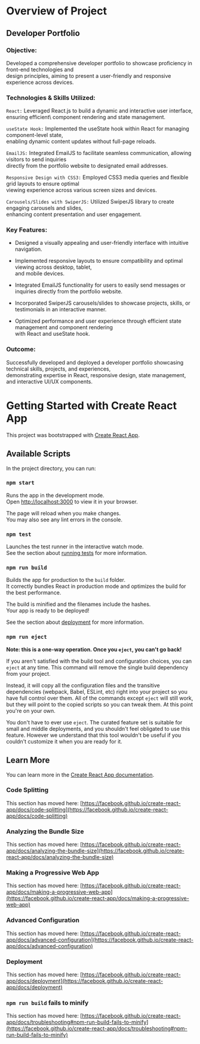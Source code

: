# Overview of Project

## Developer Portfolio

### Objective: 
Developed a comprehensive developer portfolio to showcase proficiency in front-end technologies and \
design principles, aiming to present a user-friendly and responsive experience across devices.

### Technologies & Skills Utilized:

`React:` Leveraged React.js to build a dynamic and interactive user interface, ensuring efficient\ 
component rendering and state management.

`useState Hook:` Implemented the useState hook within React for managing component-level state,\
enabling dynamic content updates without full-page reloads.

`EmailJS:` Integrated EmailJS to facilitate seamless communication, allowing visitors to send inquiries\
directly from the portfolio website to designated email addresses.

`Responsive Design with CSS3:` Employed CSS3 media queries and flexible grid layouts to ensure optimal\
viewing experience across various screen sizes and devices.

`Carousels/Slides with SwiperJS:` Utilized SwiperJS library to create engaging carousels and slides,\
enhancing content presentation and user engagement.

### Key Features:

* Designed a visually appealing and user-friendly interface with intuitive navigation.
* Implemented responsive layouts to ensure compatibility and optimal viewing across desktop, tablet,\
   and mobile devices.
  
* Integrated EmailJS functionality for users to easily send messages or inquiries directly from the portfolio website.
* Incorporated SwiperJS carousels/slides to showcase projects, skills, or testimonials in an interactive manner.
* Optimized performance and user experience through efficient state management and component rendering\
  with React and useState hook.

### Outcome: 
Successfully developed and deployed a developer portfolio showcasing technical skills, projects, and experiences,\
demonstrating expertise in React, responsive design, state management, and interactive UI/UX components.

# Getting Started with Create React App

This project was bootstrapped with [Create React App](https://github.com/facebook/create-react-app).

## Available Scripts

In the project directory, you can run:

### `npm start`

Runs the app in the development mode.\
Open [http://localhost:3000](http://localhost:3000) to view it in your browser.

The page will reload when you make changes.\
You may also see any lint errors in the console.

### `npm test`

Launches the test runner in the interactive watch mode.\
See the section about [running tests](https://facebook.github.io/create-react-app/docs/running-tests) for more information.

### `npm run build`

Builds the app for production to the `build` folder.\
It correctly bundles React in production mode and optimizes the build for the best performance.

The build is minified and the filenames include the hashes.\
Your app is ready to be deployed!

See the section about [deployment](https://facebook.github.io/create-react-app/docs/deployment) for more information.

### `npm run eject`

**Note: this is a one-way operation. Once you `eject`, you can't go back!**

If you aren't satisfied with the build tool and configuration choices, you can `eject` at any time. This command will remove the single build dependency from your project.

Instead, it will copy all the configuration files and the transitive dependencies (webpack, Babel, ESLint, etc) right into your project so you have full control over them. All of the commands except `eject` will still work, but they will point to the copied scripts so you can tweak them. At this point you're on your own.

You don't have to ever use `eject`. The curated feature set is suitable for small and middle deployments, and you shouldn't feel obligated to use this feature. However we understand that this tool wouldn't be useful if you couldn't customize it when you are ready for it.

## Learn More

You can learn more in the [Create React App documentation](https://facebook.github.io/create-react-app/docs/getting-started).


### Code Splitting

This section has moved here: [https://facebook.github.io/create-react-app/docs/code-splitting](https://facebook.github.io/create-react-app/docs/code-splitting)

### Analyzing the Bundle Size

This section has moved here: [https://facebook.github.io/create-react-app/docs/analyzing-the-bundle-size](https://facebook.github.io/create-react-app/docs/analyzing-the-bundle-size)

### Making a Progressive Web App

This section has moved here: [https://facebook.github.io/create-react-app/docs/making-a-progressive-web-app](https://facebook.github.io/create-react-app/docs/making-a-progressive-web-app)

### Advanced Configuration

This section has moved here: [https://facebook.github.io/create-react-app/docs/advanced-configuration](https://facebook.github.io/create-react-app/docs/advanced-configuration)

### Deployment

This section has moved here: [https://facebook.github.io/create-react-app/docs/deployment](https://facebook.github.io/create-react-app/docs/deployment)

### `npm run build` fails to minify

This section has moved here: [https://facebook.github.io/create-react-app/docs/troubleshooting#npm-run-build-fails-to-minify](https://facebook.github.io/create-react-app/docs/troubleshooting#npm-run-build-fails-to-minify)
